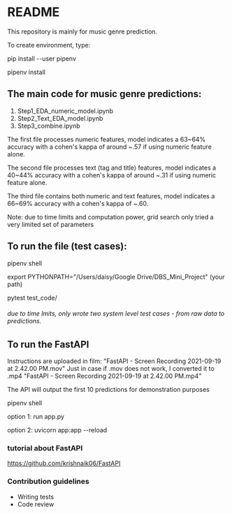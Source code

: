 # README #

This repository is mainly for music genre prediction.


To create environment, type:

pip install --user pipenv

pipenv install


## The main code for music genre predictions:
1. Step1_EDA_numeric_model.ipynb
2. Step2_Text_EDA_model.ipynb
3. Step3_combine.ipynb

The first file processes numeric features, model indicates a 63~64% accuracy with a cohen's kappa of around ~.57 if using numeric feature alone.

The second file processes text (tag and title) features,  model indicates a 40~44% accuracy with a cohen's kappa of around ~.31 if using numeric feature alone.

The third file contains both numeric and text features,  model indicates a 66~69% accuracy with a cohen's kappa of ~.60.

Note: due to time limits and computation power, grid search only tried a very limited set of parameters
## To run the file (test cases):
pipenv shell

export PYTHONPATH="/Users/daisy/Google Drive/DBS_Mini_Project" (your path)

pytest test_code/

###### due to time lmits, only wrote two system level test cases - from raw data to predictions.

## To run the FastAPI
Instructions are uploaded in film: "FastAPI - Screen Recording 2021-09-19 at 2.42.00 PM.mov"
Just in case if .mov does not work, I converted it to .mp4
 "FastAPI - Screen Recording 2021-09-19 at 2.42.00 PM.mp4"

The API will output the first 10 predictions for demonstration purposes

pipenv shell

option 1: run app.py

option 2: uvicorn app:app --reload


### tutorial about FastAPI
https://github.com/krishnaik06/FastAPI

### Contribution guidelines ###

* Writing tests
* Code review
